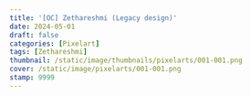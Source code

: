 ```yaml
---
title: '[OC] Zethareshmi (Legacy design)'
date: 2024-05-01
draft: false
categories: [Pixelart]
tags: [Zethareshmi]
thumbnail: /static/image/thumbnails/pixelarts/001-001.png
cover: /static/image/pixelarts/001-001.png
stamp: 9999
---
```

